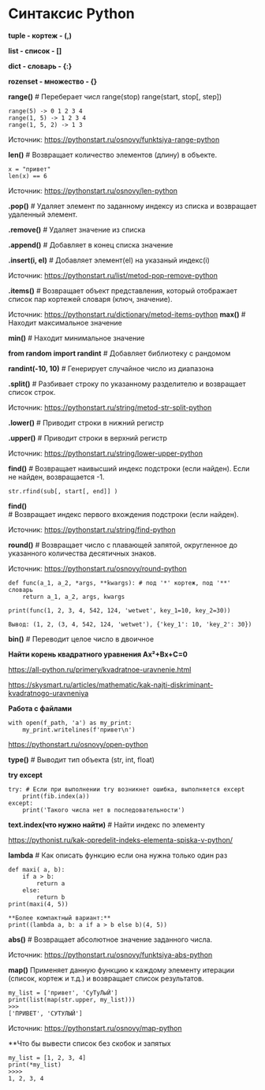 # Синтаксис Python

**tuple - кортеж - (,)**

**list - список - []**

**dict - словарь - {:}**

**rozenset - множество - {}**
 
**range()** # Переберает числ
    range(stop) 
    range(start, stop[, step])
    
    range(5) -> 0 1 2 3 4
    range(1, 5) -> 1 2 3 4
    range(1, 5, 2) -> 1 3
Источник: https://pythonstart.ru/osnovy/funktsiya-range-python

**len()** # Возвращает количество элементов (длину) в объекте.

    x = "привет"
    len(x) == 6

Источник: https://pythonstart.ru/osnovy/len-python 


**.pop()** # Удаляет элемент по заданному индексу из списка и возвращает удаленный элемент.

**.remove()** # Удаляет значение из списка 

**.append()** # Добавляет в конец списка значение

**.insert(i, el)** # Добавляет элемент(el) на указаный индекс(i)

Источник: https://pythonstart.ru/list/metod-pop-remove-python 

**.items()** # Возвращает объект представления, который отображает список пар кортежей словаря (ключ, значение).

Источник: https://pythonstart.ru/dictionary/metod-items-python 
**max()** # Находит максимальное значение 

**min()** # Находит минимальное значение

**from random import randint** # Добавляет библиотеку с рандомом

**randint(-10, 10)** # Генерирует случайное число из диапазона 

**.split()** # Разбивает строку по указанному разделителю и возвращает список строк.

Источник: https://pythonstart.ru/string/metod-str-split-python 

**.lower()** # Приводит строки в нижний регистр

**.upper()** # Приводит строки в верхний регистр

Источник: https://pythonstart.ru/string/lower-upper-python 

**find()** # Возвращает наивысший индекс подстроки (если найден). Если не найден, возвращается -1.

    str.rfind(sub[, start[, end]] )


**find()** # Возвращает индекс первого вхождения подстроки (если найден).

Источник: https://pythonstart.ru/string/find-python 

**round()** # Возвращает число с плавающей запятой, округленное до указанного количества десятичных знаков.

Источник: https://pythonstart.ru/osnovy/round-python 

    def func(a_1, a_2, *args, **kwargs): # под '*' кортеж, под '**' словарь 
        return a_1, a_2, args, kwargs

    print(func(1, 2, 3, 4, 542, 124, 'wetwet', key_1=10, key_2=30))

    Вывод: (1, 2, (3, 4, 542, 124, 'wetwet'), {'key_1': 10, 'key_2': 30})

**bin()** # Переводит целое число в двоичное

**Найти корень квадратного уравнения Ax²+Bx+C=0**

https://all-python.ru/primery/kvadratnoe-uravnenie.html

https://skysmart.ru/articles/mathematic/kak-najti-diskriminant-kvadratnogo-uravneniya


**Работа с файлами**

    with open(f_path, 'a') as my_print:
        my_print.writelines(f'привет\n')
        
https://pythonstart.ru/osnovy/open-python

**type()** # Выводит тип объекта (str, int, float)

**try except**
    
    try: # Если при выполнении try возникнет ошибка, выполняется except
        print(fib.index(a))
    except:
        print('Такого числа нет в последовательности')

**text.index(что нужно найти)** # Найти индекс по элементу

https://pythonist.ru/kak-opredelit-indeks-elementa-spiska-v-python/

**lambda** # Как описать функцию если она нужна только один раз

    def maxi( a, b):
        if a > b:
            return a
        else:
            return b
    print(maxi(4, 5))
    
    **Более компактный вариант:**
    print((lambda a, b: a if a > b else b)(4, 5))

**abs()** # Возвращает абсолютное значение заданного числа.

Источник: https://pythonstart.ru/osnovy/funktsiya-abs-python 

**map()** Применяет данную функцию к каждому элементу итерации (список, кортеж и т.д.) и возвращает список результатов.

    my_list = ['привет', 'СуТуЛыЙ']
    print(list(map(str.upper, my_list)))
    >>>
    ['ПРИВЕТ', 'СУТУЛЫЙ']
    
Источник: https://pythonstart.ru/osnovy/map-python 

**Что бы вывести список без скобок и запятых

    my_list = [1, 2, 3, 4]
    print(*my_list)
    >>>>
    1, 2, 3, 4
